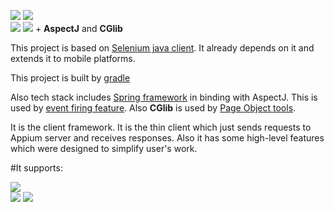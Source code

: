 ![](https://cloud.githubusercontent.com/assets/4927589/21467582/df8ab94e-ca03-11e6-969c-c6d30c6add67.png)
![](https://cloud.githubusercontent.com/assets/4927589/21467509/a97e084e-ca01-11e6-9d04-4f2b8e1c72df.png)  
![](https://cloud.githubusercontent.com/assets/4927589/21467524/187a333a-ca02-11e6-8e3c-14c411448fdb.png)
![](https://cloud.githubusercontent.com/assets/4927589/21467531/6f576f1a-ca02-11e6-9f2b-2551ea0e0753.png) + **AspectJ** and **CGlib**

This project is based on [Selenium java client](https://github.com/SeleniumHQ/selenium/tree/master/java/client).  It already depends on it and extends it to mobile platforms.

This project is built by [gradle](https://gradle.org/)

Also tech stack includes [Spring framework](https://projects.spring.io/spring-framework/) in binding with AspectJ. This is used by [event firing feature](https://github.com/appium/java-client/blob/master/docs/The-event_firing.md). Also **CGlib** is used by [Page Object tools](https://github.com/appium/java-client/blob/master/docs/Page-objects.md). 

It is the client framework. It is the thin client which just sends requests to Appium server and receives responses. Also it has some
high-level features which were designed to simplify user's work.

#It supports: 

![](https://cloud.githubusercontent.com/assets/4927589/21467612/4b6b3f70-ca05-11e6-9a31-d3820e98dac6.png)  
![](https://cloud.githubusercontent.com/assets/4927589/21467614/73883828-ca05-11e6-846d-3ed8847a7e08.jpg)
![](https://cloud.githubusercontent.com/assets/4927589/21467621/aab3ff6c-ca05-11e6-9170-2e7a19d3307c.png)